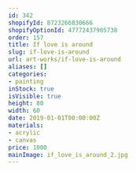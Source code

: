 ```yaml
---
id: 342
shopifyId: 8723266830666
shopifyOptionId: 47772437905738
order: 157
title: If love is around
slug: if-love-is-around
url: art-works/if-love-is-around
aliases: []
categories:
- painting
inStock: true
isVisible: true
height: 80
width: 60
date: 2019-01-01T00:00:00Z
materials:
- acrylic
- canvas
price: 1000
mainImage: if_love_is_around_2.jpg
---
```


